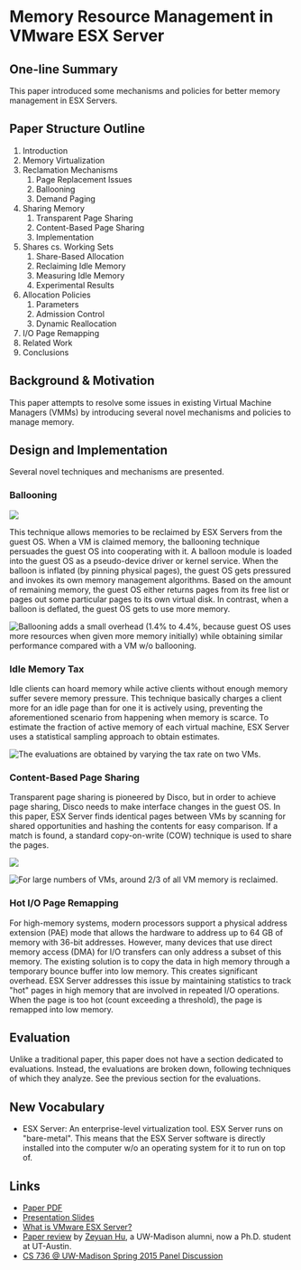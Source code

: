 # Memory Resource Management in VMware ESX Server

## One-line Summary

This paper introduced some mechanisms and policies for better memory management in ESX Servers.

## Paper Structure Outline

1. Introduction
2. Memory Virtualization
3. Reclamation Mechanisms
   1. Page Replacement Issues
   2. Ballooning
   3. Demand Paging
4. Sharing Memory
   1. Transparent Page Sharing
   2. Content-Based Page Sharing
   3. Implementation
5. Shares cs. Working Sets
   1. Share-Based Allocation
   2. Reclaiming Idle Memory
   3. Measuring Idle Memory
   4. Experimental Results
6. Allocation Policies
   1. Parameters
   2. Admission Control
   3. Dynamic Reallocation
7. I/O Page Remapping
8. Related Work
9. Conclusions

## Background & Motivation

This paper attempts to resolve some issues in existing Virtual Machine Managers \(VMMs\) by introducing several novel mechanisms and policies to manage memory. 

## Design and Implementation

Several novel techniques and mechanisms are presented.

### Ballooning

![](../../.gitbook/assets/screen-shot-2020-11-30-at-4.53.06-pm.png)

This technique allows memories to be reclaimed by ESX Servers from the guest OS. When a VM is claimed memory, the ballooning technique persuades the guest OS into cooperating with it. A balloon module is loaded into the guest OS as a pseudo-device driver or kernel service. When the balloon is inflated \(by pinning physical pages\), the guest OS gets pressured and invokes its own memory management algorithms. Based on the amount of remaining memory, the guest OS either returns pages from its free list or pages out some particular pages to its own virtual disk. In contrast, when a balloon is deflated, the guest OS gets to use more memory.

![Ballooning adds a small overhead \(1.4% to 4.4%, because guest OS uses more resources when given more memory initially\) while obtaining similar performance compared with a VM w/o ballooning.](../../.gitbook/assets/screen-shot-2020-11-30-at-5.35.20-pm.png)

### Idle Memory Tax

Idle clients can hoard memory while active clients without enough memory suffer severe memory pressure. This technique basically charges a client more for an idle page than for one it is actively using, preventing the aforementioned scenario from happening when memory is scarce. To estimate the fraction of active memory of each virtual machine, ESX Server uses a statistical sampling approach to obtain estimates.

![The evaluations are obtained by varying the tax rate on two VMs.](../../.gitbook/assets/screen-shot-2020-11-30-at-5.12.54-pm.png)

### Content-Based Page Sharing

Transparent page sharing is pioneered by Disco, but in order to achieve page sharing, Disco needs to make interface changes in the guest OS. In this paper, ESX Server finds identical pages between VMs by scanning for shared opportunities and hashing the contents for easy comparison. If a match is found, a standard copy-on-write \(COW\) technique is used to share the pages.

![](../../.gitbook/assets/screen-shot-2020-11-30-at-5.23.29-pm.png)

![For large numbers of VMs, around 2/3 of all VM memory is reclaimed.](../../.gitbook/assets/screen-shot-2020-11-30-at-5.39.55-pm.png)

### Hot I/O Page Remapping

For high-memory systems, modern processors support a physical address extension \(PAE\) mode that allows the hardware to address up to 64 GB of memory with 36-bit addresses. However, many devices that use direct memory access \(DMA\) for I/O transfers can only address a subset of this memory. The existing solution is to copy the data in high memory through a temporary bounce buffer into low memory. This creates significant overhead. ESX Server addresses this issue by maintaining statistics to track "hot" pages in high memory that are involved in repeated I/O operations. When the page is too hot \(count exceeding a threshold\), the page is remapped into low memory.

## Evaluation

Unlike a traditional paper, this paper does not have a section dedicated to evaluations. Instead, the evaluations are broken down, following techniques of which they analyze. See the previous section for the evaluations.

## New Vocabulary

* ESX Server: An enterprise-level virtualization tool. ESX Server runs on "bare-metal". This means that the ESX Server software is directly installed into the computer w/o an operating system for it to run on top of.

## Links

* [Paper PDF](http://pages.cs.wisc.edu/~remzi/Classes/736/Fall2010/Papers/esx-osdi02.pdf)
* [Presentation Slides](http://www.waldspurger.org/carl/papers/esx-osdi02-slides.pdf)
* [What is VMware ESX Server?](https://www.pluralsight.com/blog/it-ops/what-is-vmware-esx-server-and-why-you-need-it)
* [Paper review](https://zhu45.org/posts/2019/Mar/11/memory-resource-management-in-vmware-esx-server/) by [Zeyuan Hu](https://zhu45.org/about-me.html), a UW-Madison alumni, now a Ph.D. student at UT-Austin.
* [CS 736 @ UW-Madison Spring 2015 Panel Discussion](http://pages.cs.wisc.edu/~swift/classes/cs736-sp15/blog/2015/02/memory_resource_management_in.html)

